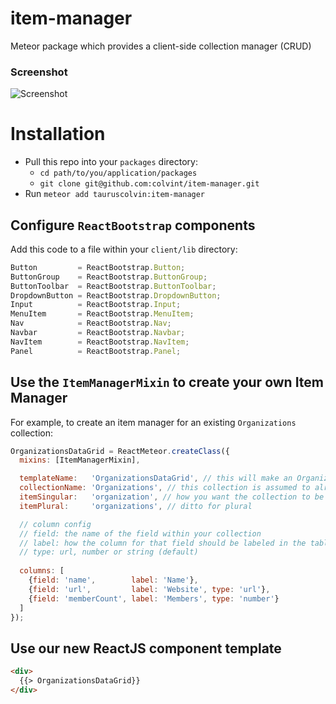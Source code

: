 # item-manager
Meteor package which provides a client-side collection manager (CRUD)

### Screenshot

![Screenshot](https://dl.dropboxusercontent.com/s/uwlw21p0q5ysq7y/2015-08-17%20at%201.30%20AM%202x.png)

# Installation

- Pull this repo into your `packages` directory:
  - `cd path/to/you/application/packages`
  - `git clone git@github.com:colvint/item-manager.git`
- Run `meteor add tauruscolvin:item-manager`

## Configure `ReactBootstrap` components

Add this code to a file within your `client/lib` directory:

```javascript
Button         = ReactBootstrap.Button;
ButtonGroup    = ReactBootstrap.ButtonGroup;
ButtonToolbar  = ReactBootstrap.ButtonToolbar;
DropdownButton = ReactBootstrap.DropdownButton;
Input          = ReactBootstrap.Input;
MenuItem       = ReactBootstrap.MenuItem;
Nav            = ReactBootstrap.Nav;
Navbar         = ReactBootstrap.Navbar;
NavItem        = ReactBootstrap.NavItem;
Panel          = ReactBootstrap.Panel;
```

## Use the `ItemManagerMixin` to create your own Item Manager

For example, to create an item manager for an existing `Organizations` collection:

```javascript
OrganizationsDataGrid = ReactMeteor.createClass({
  mixins: [ItemManagerMixin],

  templateName:   'OrganizationsDataGrid', // this will make an OrganizationsDataGrid template
  collectionName: 'Organizations', // this collection is assumed to already exist
  itemSingular:   'organization', // how you want the collection to be referred to in the singular
  itemPlural:     'organizations', // ditto for plural

  // column config
  // field: the name of the field within your collection
  // label: how the column for that field should be labeled in the table
  // type: url, number or string (default)
  
  columns: [
    {field: 'name',        label: 'Name'},
    {field: 'url',         label: 'Website', type: 'url'},
    {field: 'memberCount', label: 'Members', type: 'number'}
  ]
});
```

## Use our new ReactJS component template

```html
<div>
  {{> OrganizationsDataGrid}}
</div>
```
